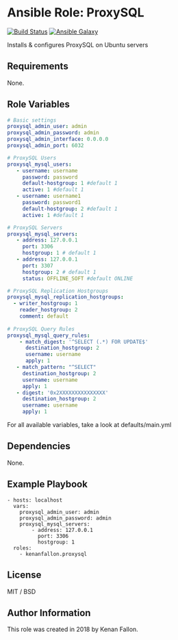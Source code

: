Ansible Role: ProxySQL
=========

[![Build Status](https://travis-ci.org/kenanfallon/ansible-role-proxysql.svg?branch=master)](https://travis-ci.org/kenanfallon/ansible-role-proxysql)
[![Ansible Galaxy](https://img.shields.io/ansible/role/23915.svg)](https://galaxy.ansible.com/kenanfallon/proxysql/)

Installs & configures ProxySQL on Ubuntu servers

Requirements
------------

None.

Role Variables
--------------

```yaml
# Basic settings
proxysql_admin_user: admin
proxysql_admin_password: admin
proxysql_admin_interface: 0.0.0.0
proxysql_admin_port: 6032

# ProxySQL Users
proxysql_mysql_users:
   - username: username
     password: password
     default-hostgroup: 1 #default 1
     active: 1 #default 1
   - username: username1
     password: password1
     default-hostgroup: 2 #default 1
     active: 1 #default 1

# ProxySQL Servers
proxysql_mysql_servers:
   - address: 127.0.0.1
     port: 3306
     hostgroup: 1 # default 1 
   - address: 127.0.0.1
     port: 3307
     hostgroup: 2 # default 1 
     status: OFFLINE_SOFT #default ONLINE

# ProxySQL Replication Hostgroups
proxysql_mysql_replication_hostgroups:
  - writer_hostgroup: 1
    reader_hostgroup: 2
    comment: default
     
# ProxySQL Query Rules        
proxysql_mysql_query_rules:
    - match_digest: '^SELECT (.*) FOR UPDATE$'
      destination_hostgroup: 2
      username: username
      apply: 1
   - match_pattern: "^SELECT"
     destination_hostgroup: 2 
     username: username
     apply: 1
   - digest: '0x2XXXXXXXXXXXXXXX'
     destination_hostgroup: 2
     username: username
     apply: 1   
```

For all available variables, take a look at defaults/main.yml

Dependencies
------------

None.

Example Playbook
------------

    - hosts: localhost
      vars:
        proxysql_admin_user: admin
        proxysql_admin_password: admin
        proxysql_mysql_servers:
            - address: 127.0.0.1
              port: 3306
              hostgroup: 1
      roles:
        - kenanfallon.proxysql

License
-------

MIT / BSD

Author Information
------------------

This role was created in 2018 by Kenan Fallon.
